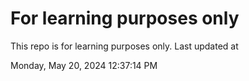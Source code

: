 # For learning purposes only
This repo is for learning purposes only.
Last updated at

Monday, May 20, 2024 12:37:14 PM

